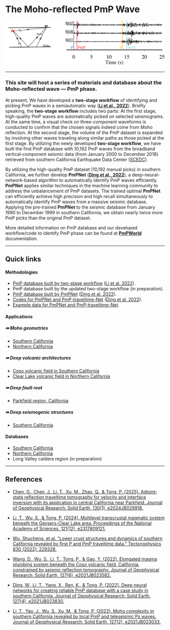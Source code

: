 # The Moho-reflected PmP Wave
<p align="center">
  <img src="https://github.com/Seismic-Data-imaging-the-Earth/PmPWorld/blob/master/source/photos/PmPShow.png" />
</p>

---

### This site will host a series of materials and database about the Moho-reflected wave — PmP phase. 

At present, We have developed a **two-stage workflow** of identifying and picking PmP waves in a semiautomatic way ([**Li et al., 2022**](https://agupubs.onlinelibrary.wiley.com/doi/abs/10.1029/2021JB023033)). Briefly speaking, the **two-stage workflow** includes two parts: At the first stage, high-quality PmP waves are automatically picked on selected seismograms. At the same time, a visual check on three-component waveforms is conducted to confirm that the chosen signals indeed come from Moho reflection. At the second stage, the volume of the PmP dataset is expanded by involving other waves traveling along similar paths as those picked at the first stage. By utilizing the newly developed **two-stage workflow**, we have built the first PmP database with 10,192 PmP waves from the broadband vertical-component seismic data (from January 2000 to December 2018) retrieved from southern California Earthquake Data Center ([SCEDC](https://scedc.caltech.edu/)). 

By utilizing the high-quality PmP dataset (10,192 manual picks) in southern California, we further develop **PmPNet** ([**Ding et al., 2022**](https://agupubs.onlinelibrary.wiley.com/doi/abs/10.1029/2021JB023830)), a deep-neural-network-based algorithm to automatically identify PmP waves efficiently. **PmPNet** applies similar techniques in the machine learning community to address the unbalancement of PmP datasets. The trained optimal **PmPNet** can efficiently achieve high precision and high recall simultaneously to automatically identify PmP waves from a massive seismic database. Applying the pre-trained **PmPNet** to the seismic database from January 1990 to December 1999 in southern California, we obtain nearly twice more PmP picks than the original PmP dataset.

More detailed information on PmP database and our developed workflow/code to identify PmP phase can be found at [**PmPWorld**](https://pmpworld.readthedocs.io/en/latest/index.html) documentation.


---

## Quick links

#### Methodologies

* [PmP database built by two-stage workflow](https://researchdata.ntu.edu.sg/dataset.xhtml?persistentId=doi:10.21979/N9/HKCXBF) ([Li et al. 2022](https://agupubs.onlinelibrary.wiley.com/doi/abs/10.1029/2021JB023033)).
* PmP database built by the updated two-stage workflow (in preparation).
* [PmP database built by PmPNet](https://researchdata.ntu.edu.sg/dataset.xhtml?persistentId=doi:10.21979/N9/0O380V) ([Ding et al. 2022](https://agupubs.onlinelibrary.wiley.com/doi/abs/10.1029/2021JB023830)).
* [Codes for PmPNet and PmP-traveltime-Net](https://zenodo.org/record/6499773#.YmuvHnVByJA) ([Ding et al. 2022](https://agupubs.onlinelibrary.wiley.com/doi/abs/10.1029/2021JB023830)).
* [Example data for PmPNet and PmP-traveltime-Net](https://osf.io/haxg8/).

#### Applications

##### $\Rrightarrow$ Moho geometries

* [Southern California](https://agupubs.onlinelibrary.wiley.com/doi/abs/10.1029/2021JB023033)
* [Northern California](https://www.pnas.org/doi/abs/10.1073/pnas.2317809121)

##### $\Rrightarrow$ Deep volcanic architectures

* [Coso volcanic field in Southern California](https://agupubs.onlinelibrary.wiley.com/doi/abs/10.1029/2021JB023582)
* [Clear Lake volcanic field in Northern California](https://www.pnas.org/doi/abs/10.1073/pnas.2317809121)

##### $\Rrightarrow$ Deep fault root

* [Parkfield region, California](https://agupubs.onlinelibrary.wiley.com/doi/abs/10.1029/2024JB029918)

##### $\Rrightarrow$ Deep seismogenic structures

* [Southern California](https://www.sciencedirect.com/science/article/pii/S0040195122001226)

#### Databases

* [Southern California](https://doi.org/10.21979/N9/HKCXBF)
* [Northern California](https://doi.org/10.21979/N9/JPCTF9)
* Long Valley caldera region (in preparation)


---

## References

* [Chen, G., Chen, J., Li, T., Xu, M., Zhao, Q., & Tong, P. (2025). Adjoint‐state reflection traveltime tomography for velocity and interface inversion with its application in central California near Parkfield. Journal of Geophysical Research: Solid Earth, 130(1), e2024JB029918.](https://agupubs.onlinelibrary.wiley.com/doi/abs/10.1029/2024JB029918)

* [Li, T., Wu, S., & Tong, P. (2024). Multilevel transcrustal magmatic system beneath the Geysers-Clear Lake area. Proceedings of the National Academy of Sciences, 121(12), e2317809121.](https://www.pnas.org/doi/abs/10.1073/pnas.2317809121)

* [Wu, Shucheng, et al. "Lower crust structures and dynamics of southern California revealed by first P and PmP traveltime data." Tectonophysics 830 (2022): 229328.](https://www.sciencedirect.com/science/article/pii/S0040195122001226)

* [Wang, D., Wu, S., Li, T., Tong, P., & Gao, Y. (2022). Elongated magma plumbing system beneath the Coso volcanic field, California, constrained by seismic reflection tomography. Journal of Geophysical Research: Solid Earth, 127(6), e2021JB023582.](https://agupubs.onlinelibrary.wiley.com/doi/abs/10.1029/2021JB023582)

* [Ding, W., Li, T., Yang, X., Ren, K., & Tong, P. (2022). Deep neural networks for creating reliable PmP database with a case study in southern California. Journal of Geophysical Research: Solid Earth, 127(4), e2021JB023830.](https://agupubs.onlinelibrary.wiley.com/doi/abs/10.1029/2021JB023830)

* [Li, T., Yao, J., Wu, S., Xu, M., & Tong, P. (2022). Moho complexity in southern California revealed by local PmP and teleseismic Ps waves. Journal of Geophysical Research: Solid Earth, 127(2), e2021JB023033.](https://agupubs.onlinelibrary.wiley.com/doi/abs/10.1029/2021JB023033)
